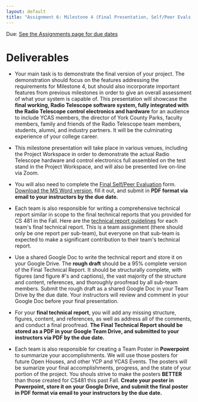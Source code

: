 ```yaml
---
layout: default
title: "Assignment 6: Milestone 4 (Final Presentation, Self/Peer Evals, Technical Reports, and Posters)"
---
```


Due: [See the Assignments page for due dates](../assign/index.html)


# Deliverables

* Your main task is to demonstrate the final version of your project.  The demonstration should focus on the features addressing the requirements for Milestone 4, but should also incorporate important features from previous milestones in order to give an overall assessment of what your system is capable of.  This presentation will showcase the **final working, Radio Telescope software system, fully integrated with the Radio Telescope control electronics and hardware** for an audience to include YCAS members, the director of York County Parks, faculty members, family and friends of the Radio Telescope team members, students, alumni, and industry partners.  It will be the culminating experience of your college career.

* This milestone presentation will take place in various venues, including the Project Workspace in order to demonstrate the actual Radio Telescope hardware and control electronics full assembled on the test stand in the Project Workspace, and will also be presented live on-line via Zoom.

* You will also need to complete the [Final Self/Peer Evaluation](PeerEval-RadioTelescope-Sp21-final.pdf) form.  [Download the MS Word version](PeerEval-RadioTelescope-Sp21-final.doc), fill it out, and submit in **PDF format via email to your instructors by the due date.**

* Each team is also responsible for writing a comprehensive technical report similar in scope to the final  technical reports that you provided for CS 481 in the Fall.  Here are the [technical report guidelines](finalreport.html) for each team's final technical report.  This is a team assignment (there should only be one report per sub-team), but everyone on that sub-team is expected to make a significant contribution to their team's technical report.

* Use a shared Google Doc to write the technical report and store it on your Google Drive.  The **rough draft** should be a 95% complete version of the Final Technical Report.  It should be structurally complete, with figures (and figure #'s and captions), the vast majority of the structure and content, references, and thoroughly proofread by all sub-team members.  Submit the rough draft as a shared Google Doc in your Team Drive by the due date.  Your instructors will review and comment in your Google Doc before your final presentation.

* For your **final technical report**, you will add any missing structure, figures, content, and references, as well as address all of the comments, and conduct a final proofread.  **The Final Technical Report should be stored as a PDF in your Google Team Drive, and submitted to your instructors via PDF by the due date.**

* Each team is also responsible for creating a Team Poster in **Powerpoint** to summarize your accomplishments.  We will use those posters for future Open Houses, and other YCP and YCAS Events.  The posters will be sumarize your final accomplishments, progress, and the state of your portion of the project.  You shouls strive to make the posters **BETTER** than those created for CS481 this past Fall.  **Create your poster in Powerpoint, store it on your Google Drive, and submit the final poster in PDF format via email to your instructors by the due date.**

<!-- vim:set wrap: -->
<!-- vim:set linebreak: -->
<!-- vim:set nolist: -->
